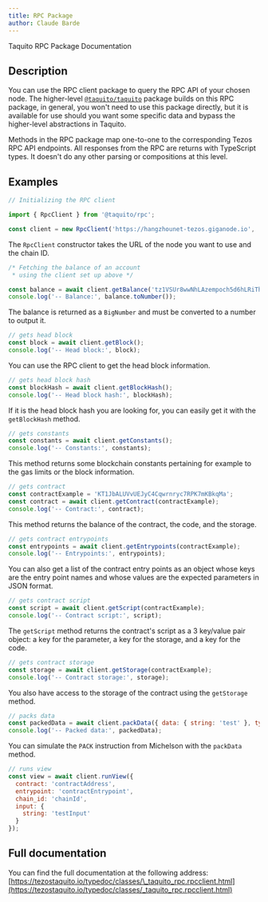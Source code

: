 ```yaml
---
title: RPC Package
author: Claude Barde
---
```


Taquito RPC Package Documentation

## Description

You can use the RPC client package to query the RPC API of your chosen node. The higher-level [`@taquito/taquito`](https://tezostaquito.io/typedoc/modules/_taquito_rpc.html) package builds on this RPC package, in general, you won't need to use this package directly, but it is available for use should you want some specific data and bypass the higher-level abstractions in Taquito.

Methods in the RPC package map one-to-one to the corresponding Tezos RPC API endpoints. All responses from the RPC are returns with TypeScript types. It doesn't do any other parsing or compositions at this level.

## Examples

```js
// Initializing the RPC client

import { RpcClient } from '@taquito/rpc';

const client = new RpcClient('https://hangzhounet-tezos.giganode.io', 'NetXjD3HPJJjmcd');
```

The `RpcClient` constructor takes the URL of the node you want to use and the chain ID.

```js
/* Fetching the balance of an account
 * using the client set up above */

const balance = await client.getBalance('tz1VSUr8wwNhLAzempoch5d6hLRiTh8Cjcjb');
console.log('-- Balance:', balance.toNumber());
```

The balance is returned as a `BigNumber` and must be converted to a number to output it.

```js
// gets head block
const block = await client.getBlock();
console.log('-- Head block:', block);
```

You can use the RPC client to get the head block information.

```js
// gets head block hash
const blockHash = await client.getBlockHash();
console.log('-- Head block hash:', blockHash);
```

If it is the head block hash you are looking for, you can easily get it with the `getBlockHash` method.

```js
// gets constants
const constants = await client.getConstants();
console.log('-- Constants:', constants);
```

This method returns some blockchain constants pertaining for example to the gas limits or the block information.

```js
// gets contract
const contractExample = 'KT1JbALUVvUEJyC4Cqwrnryc7RPK7mKBkqMa';
const contract = await client.getContract(contractExample);
console.log('-- Contract:', contract);
```

This method returns the balance of the contract, the code, and the storage.

```js
// gets contract entrypoints
const entrypoints = await client.getEntrypoints(contractExample);
console.log('-- Entrypoints:', entrypoints);
```

You can also get a list of the contract entry points as an object whose keys are the entry point names and whose values are the expected parameters in JSON format.

```js
// gets contract script
const script = await client.getScript(contractExample);
console.log('-- Contract script:', script);
```

The `getScript` method returns the contract's script as a 3 key/value pair object: a key for the parameter, a key for the storage, and a key for the code.

```js
// gets contract storage
const storage = await client.getStorage(contractExample);
console.log('-- Contract storage:', storage);
```

You also have access to the storage of the contract using the `getStorage` method.

```js
// packs data
const packedData = await client.packData({ data: { string: 'test' }, type: { prim: 'string' } });
console.log('-- Packed data:', packedData);
```

You can simulate the `PACK` instruction from Michelson with the `packData` method.

```js
// runs view
const view = await client.runView({
  contract: 'contractAddress',
  entrypoint: 'contractEntrypoint',
  chain_id: 'chainId',
  input: {
    string: 'testInput'
  }
});
```

## Full documentation

You can find the full documentation at the following address: [https://tezostaquito.io/typedoc/classes/\_taquito_rpc.rpcclient.html](https://tezostaquito.io/typedoc/classes/_taquito_rpc.rpcclient.html)
